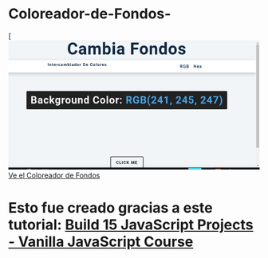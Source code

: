 # Coloreador-de-Fondos-
[![Fondo](https://github.com/Angstromico/Coloreador-de-Fondos-/blob/master/fondo.png)
[Ve el Coloreador de Fondos](https://cambiafondos.netlify.app/)
# Esto fue creado gracias a este tutorial: [Build 15 JavaScript Projects - Vanilla JavaScript Course](https://www.youtube.com/watch?v=3PHXvlpOkf4&t=1833s)
 
